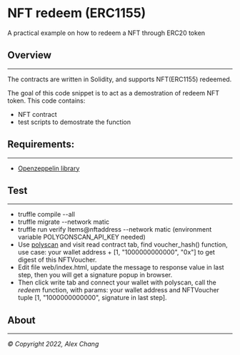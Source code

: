 # NFT redeem (ERC1155) 

A practical example on how to redeem a NFT through ERC20 token


## Overview
-----------
The contracts are written in Solidity, and supports NFT(ERC1155) redeemed. 

The goal of this code snippet is to act as a demostration of redeem NFT token. This code contains:

- NFT contract 
- test scripts to demostrate the function 

## Requirements:
--------------

- [Openzeppelin library](https://github.com/OpenZeppelin/openzeppelin-contracts)

## Test
-------
- truffle compile --all
- truffle migrate --network matic
- truffle run verify Items@nftaddress --network matic (environment variable POLYGONSCAN_API_KEY needed)
- Use [polyscan](https://mumbai.polygonscan.com/) and visit read contract tab, find voucher_hash() function, use case: your wallet address + [1, "1000000000000", "0x"] to get digest of this NFTVoucher.
- Edit file web/index.html, update the message to response value in last step, then you will get a signature popup in browser.
- Then click write tab and connect your wallet with polyscan, call the _redeem_ function, with params: your wallet address and NFTVoucher tuple [1, "1000000000000", signature in last step].

## About
-----

_© Copyright 2022, Alex Chang_
